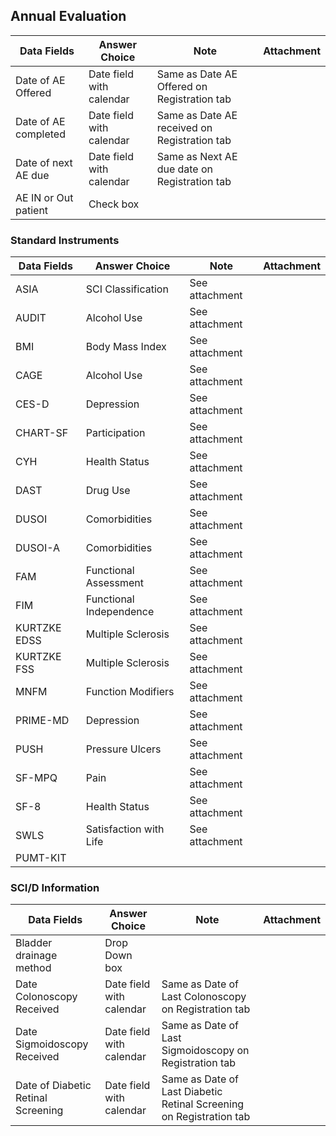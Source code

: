 ## Annual Evaluation
Data Fields | Answer Choice | Note | Attachment
----------------|----------------------|--------|-------------------
Date of AE Offered | Date field with calendar | Same as Date AE Offered on Registration tab
Date of AE completed | Date field with calendar | Same as Date AE received on Registration tab
Date of next AE due  | Date field with calendar | Same as Next AE due date on Registration tab
AE IN or Out patient | Check box |

### Standard Instruments
Data Fields | Answer Choice | Note | Attachment
----------------|----------------------|--------|-------------------
ASIA | SCI Classification | See attachment
AUDIT | Alcohol Use | See attachment
BMI | Body Mass Index | See attachment
CAGE | Alcohol Use | See attachment
CES-D | Depression   | See attachment
CHART-SF | Participation | See attachment
CYH | Health Status  | See attachment
DAST | Drug Use | See attachment
DUSOI | Comorbidities | See attachment
DUSOI-A   | Comorbidities | See attachment
FAM | Functional Assessment | See attachment
FIM | Functional Independence | See attachment
KURTZKE EDSS | Multiple Sclerosis | See attachment
KURTZKE FSS | Multiple Sclerosis | See attachment
MNFM | Function Modifiers | See attachment
PRIME-MD | Depression |See attachment
PUSH | Pressure Ulcers | See attachment
SF-MPQ | Pain | See attachment
SF-8 | Health Status | See attachment
SWLS | Satisfaction with Life | See attachment
PUMT-KIT | | |

### SCI/D Information

Data Fields | Answer Choice | Note | Attachment
----------------|----------------------|--------|-----------------
Bladder drainage method | Drop Down box 
Date Colonoscopy Received | Date field with calendar | Same as Date of Last Colonoscopy on Registration tab
Date Sigmoidoscopy Received    | Date field with calendar | Same as Date of Last Sigmoidoscopy on Registration tab
Date of Diabetic Retinal Screening | Date field with calendar | Same as Date of Last Diabetic Retinal Screening on Registration tab

